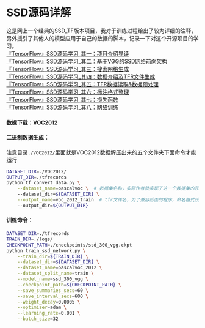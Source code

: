 # SSD源码详解

这是网上一个经典的SSD_TF版本项目，我对于训练过程给出了较为详细的注释，另外援引了其他人的模型应用于自己的数据的脚本，记录一下对这个开源项目的学习。<br>
[『TensorFlow』SSD源码学习_其一：项目介绍导读](https://www.cnblogs.com/hellcat/p/9248489.html)<br>
[『TensorFlow』SSD源码学习_其二：基于VGG的SSD网络前向架构](https://www.cnblogs.com/hellcat/p/9312881.html)<br>
[『TensorFlow』SSD源码学习_其三：搜索网格生成](https://www.cnblogs.com/hellcat/p/9322279.html)<br>
[『TensorFlow』SSD源码学习_其四：数据介绍及TFR文件生成](https://www.cnblogs.com/hellcat/p/9338093.html)<br>
[『TensorFlow』SSD源码学习_其五：TFR数据读取&数据预处理](https://www.cnblogs.com/hellcat/p/9341921.html)<br>
[『TensorFlow』SSD源码学习_其六：标注格式整理](https://www.cnblogs.com/hellcat/p/9355609.html)<br>
[『TensorFlow』SSD源码学习_其七：损失函数](https://www.cnblogs.com/hellcat/p/9351802.html)<br>
[『TensorFlow』SSD源码学习_其八：网络训练](https://www.cnblogs.com/hellcat/p/9360640.html)<br>
#### 数据下载：[VOC2012](http://host.robots.ox.ac.uk/pascal/VOC/voc2012/VOCtrainval_11-May-2012.tar)<br>
#### 二进制数据生成：<br>
注意目录`./VOC2012/`里面就是VOC2012数据解压出来的五个文件夹下面命令才能运行<br>
```bash
DATASET_DIR=./VOC2012/
OUTPUT_DIR=./tfrecords
python tf_convert_data.py \
    --dataset_name=pascalvoc \  # 数据集名称，实际作者就实现了这一个数据集的预处理方法
    --dataset_dir=${DATASET_DIR} \
    --output_name=voc_2012_train  # tfr文件名，为了兼容后面的程序，命名格式较为固定
    --output_dir=${OUTPUT_DIR}
```
#### 训练命令：<br>
```bash
DATASET_DIR=./tfrecords
TRAIN_DIR=./logs/
CHECKPOINT_PATH=./checkpoints/ssd_300_vgg.ckpt
python train_ssd_network.py \
    --train_dir=${TRAIN_DIR} \
    --dataset_dir=${DATASET_DIR} \
    --dataset_name=pascalvoc_2012 \
    --dataset_split_name=train \
    --model_name=ssd_300_vgg \
    --checkpoint_path=${CHECKPOINT_PATH} \
    --save_summaries_secs=60 \
    --save_interval_secs=600 \
    --weight_decay=0.0005 \
    --optimizer=adam \
    --learning_rate=0.001 \
    --batch_size=32
```
